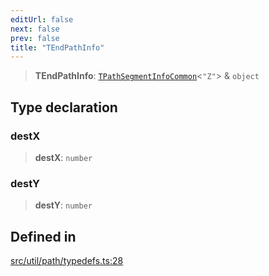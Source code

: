 ```yaml
---
editUrl: false
next: false
prev: false
title: "TEndPathInfo"
---
```


> **TEndPathInfo**: [`TPathSegmentInfoCommon`](/api/namespaces/util/type-aliases/tpathsegmentinfocommon/)\<`"Z"`\> & `object`

## Type declaration

### destX

> **destX**: `number`

### destY

> **destY**: `number`

## Defined in

[src/util/path/typedefs.ts:28](https://github.com/fabricjs/fabric.js/blob/a0b4adf41e0a1fd81824114cedd4c32bfb8cac25/src/util/path/typedefs.ts#L28)
